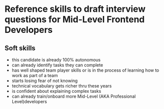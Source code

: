 # Reference skills to draft interview questions for Mid-Level Frontend Developers

## Soft skills

* this candidate is already 100% autonomous
* can already identify tasks they can complete
* has well shaped team player skills or is in the process of learning how to work as part of a team
* starts losing fear of not knowing
* technical vocabulary gets richer thru these years
* is confident about explaining complex tasks
* can already train/onboard more Mid-Level (AKA Professional Level)developers

